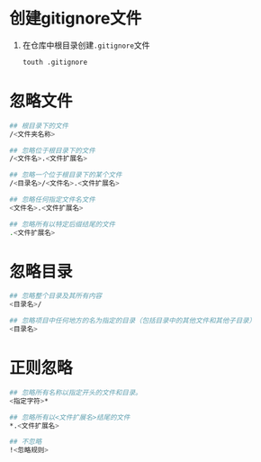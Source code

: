 # 创建gitignore文件

1. 在仓库中根目录创建`.gitignore`文件

   ````bash
   touth .gitignore
   ````

# 忽略文件

````bash
## 根目录下的文件
/<文件夹名称>

## 忽略位于根目录下的文件
/<文件名>.<文件扩展名>

## 忽略一个位于根目录下的某个文件
/<目录名>/<文件名>.<文件扩展名>

## 忽略任何指定文件名文件
<文件名>.<文件扩展名>

## 忽略所有以特定后缀结尾的文件
.<文件扩展名>
````

# 忽略目录

````bash
## 忽略整个目录及其所有内容
<目录名>/

## 忽略项目中任何地方的名为指定的目录（包括目录中的其他文件和其他子目录）
<目录名>
````

# 正则忽略

````bash
## 忽略所有名称以指定开头的文件和目录。
<指定字符>*

## 忽略所有以<文件扩展名>结尾的文件
*.<文件扩展名>

## 不忽略
!<忽略规则>
````

